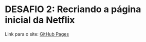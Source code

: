 # DESAFIO 2: Recriando a página inicial da Netflix

Link para o site: [GitHub Pages](https://darlley.github.io/Frontend/Digital-Innovation-One/bootcamp-HTMLWebDeveloper/04-RecriandoInstagram/)
